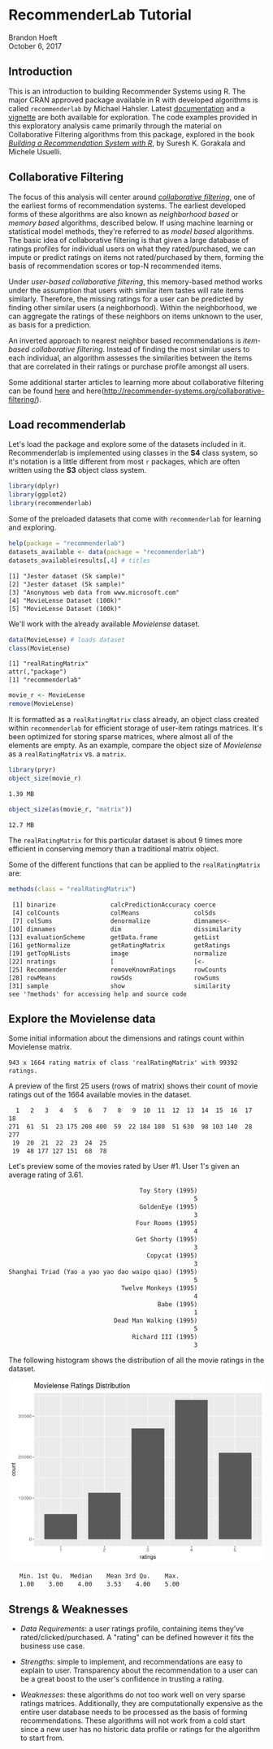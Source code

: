 # RecommenderLab Tutorial
Brandon Hoeft  
October 6, 2017  



## Introduction

This is an introduction to building Recommender Systems using R. The major CRAN approved package available in R with developed algorithms is called `recommenderlab` by Michael Hahsler. Latest [documentation](https://cran.r-project.org/web/packages/recommenderlab/recommenderlab.pdf) and a [vignette](https://cran.r-project.org/web/packages/recommenderlab/vignettes/recommenderlab.pdf) are both available for exploration. The code examples provided in this exploratory analysis came primarily through the material on Collaborative Filtering algorithms from this package, explored in the book [*Building a Recommendation System with R*](https://smile.amazon.com/Building-Recommendation-System-Suresh-Gorakala/dp/1783554495/ref=sr_1_1?ie=UTF8&qid=1507314554&sr=8-1&keywords=building+a+recommendation+system+R), by Suresh K. Gorakala and Michele Usuelli. 

## Collaborative Filtering

The focus of this analysis will center around [*collaborative filtering*](https://en.wikipedia.org/wiki/Collaborative_filtering), one of the earliest forms of recommendation systems. The earliest developed forms of these algorithms are also known as *neighborhood based* or *memory based* algorithms, described below. If using machine learning or statistical model methods, they're referred to as *model based* algorithms. The basic idea of collaborative filtering is that given a large database of ratings profiles for individual users on what they rated/purchased, we can impute or predict ratings on items not rated/purchased by them, forming the basis of recommendation scores or top-N recommended items. 

Under *user-based collaborative filtering*, this memory-based method works under the assumption that users with similar item tastes will rate items similarly. Therefore, the missing ratings for a user can be predicted by finding other similar users (a neighborhood). Within the neighborhood, we can aggregate the ratings of these neighbors on items unknown to the user, as basis for a prediction.

An inverted approach to nearest neighbor based recommendations is *item-based collaborative filtering*. Instead of finding the most similar users to each individual, an algorithm assesses the similarities between the items that are correlated in their ratings or purchase profile amongst all users. 

Some additional starter articles to learning more about collaborative filtering can be found [here](https://www.ibm.com/developerworks/library/os-recommender1/) and here(http://recommender-systems.org/collaborative-filtering/). 

## Load recommenderlab

Let's load the package and explore some of the datasets included in it. Recommenderlab is implemented using classes in the **S4** class system, so it's notation is a little different from most `r` packages, which are often written using the **S3** object class system. 


```r
library(dplyr)
library(ggplot2)
library(recommenderlab)
```

Some of the preloaded datasets that come with `recommenderlab` for learning and exploring. 


```r
help(package = "recommenderlab")
datasets_available <- data(package = "recommenderlab")
datasets_available$results[,4] # titles
```

```
[1] "Jester dataset (5k sample)"               
[2] "Jester dataset (5k sample)"               
[3] "Anonymous web data from www.microsoft.com"
[4] "MovieLense Dataset (100k)"                
[5] "MovieLense Dataset (100k)"                
```

We'll work with the already available *Movielense* dataset.


```r
data(MovieLense) # loads dataset
class(MovieLense)
```

```
[1] "realRatingMatrix"
attr(,"package")
[1] "recommenderlab"
```

```r
movie_r <- MovieLense 
remove(MovieLense)
```

It is formatted as a `realRatingMatrix` class already, an object class created within `recommenderlab` for efficient storage of user-item ratings matrices. It's been optimized for storing sparse matrices, where almost all of the elements are empty. As an example, compare the object size of *Movielense* as a `realRatingMatrix` vs. a `matrix`. 


```r
library(pryr)
object_size(movie_r)
```

```
1.39 MB
```

```r
object_size(as(movie_r, "matrix"))
```

```
12.7 MB
```

The `realRatingMatrix` for this particular dataset is about 9 times more efficient in conserving memory than a traditional matrix object.

Some of the different functions that can be applied to the `realRatingMatrix` are: 


```r
methods(class = "realRatingMatrix")
```

```
 [1] binarize               calcPredictionAccuracy coerce                
 [4] colCounts              colMeans               colSds                
 [7] colSums                denormalize            dimnames<-            
[10] dimnames               dim                    dissimilarity         
[13] evaluationScheme       getData.frame          getList               
[16] getNormalize           getRatingMatrix        getRatings            
[19] getTopNLists           image                  normalize             
[22] nratings               [                      [<-                   
[25] Recommender            removeKnownRatings     rowCounts             
[28] rowMeans               rowSds                 rowSums               
[31] sample                 show                   similarity            
see '?methods' for accessing help and source code
```

## Explore the Movielense data

Some initial information about the dimensions and ratings count within Movielense matrix. 


```
943 x 1664 rating matrix of class 'realRatingMatrix' with 99392 ratings.
```

A preview of the first 25 users (rows of matrix) shows their count of movie ratings out of the 1664 available movies in the dataset. 


```
  1   2   3   4   5   6   7   8   9  10  11  12  13  14  15  16  17  18 
271  61  51  23 175 208 400  59  22 184 180  51 630  98 103 140  28 277 
 19  20  21  22  23  24  25 
 19  48 177 127 151  68  78 
```

Let's preview some of the movies rated by User #1. User 1's given an average rating of 3.61.


```
                                    Toy Story (1995) 
                                                   5 
                                    GoldenEye (1995) 
                                                   3 
                                   Four Rooms (1995) 
                                                   4 
                                   Get Shorty (1995) 
                                                   3 
                                      Copycat (1995) 
                                                   3 
Shanghai Triad (Yao a yao yao dao waipo qiao) (1995) 
                                                   5 
                               Twelve Monkeys (1995) 
                                                   4 
                                         Babe (1995) 
                                                   1 
                             Dead Man Walking (1995) 
                                                   5 
                                  Richard III (1995) 
                                                   3 
```

The following histogram shows the distribution of all the movie ratings in the dataset.

![](RecommenderLab_Tutorial_files/figure-html/unnamed-chunk-9-1.png)<!-- -->

```
   Min. 1st Qu.  Median    Mean 3rd Qu.    Max. 
   1.00    3.00    4.00    3.53    4.00    5.00 
```

## Strengs & Weaknesses

* *Data Requirements*: a user ratings profile, containing items they’ve rated/clicked/purchased. A "rating" can be defined however it fits the business use case.
        	
* *Strengths*: simple to implement, and recommendations are easy to explain to user. Transparency about the recommendation to a user can be a great boost to the user's confidence in trusting a rating. 
 
* *Weaknesses*: these algorithms do not too work well on very sparse ratings matrices. Additionally, they are computationally expensive as the entire user database needs to be processed as the basis of forming recommendations. These algorithms will not work from a cold start since a new user has no historic data profile or ratings for the algorithm to start from. 
